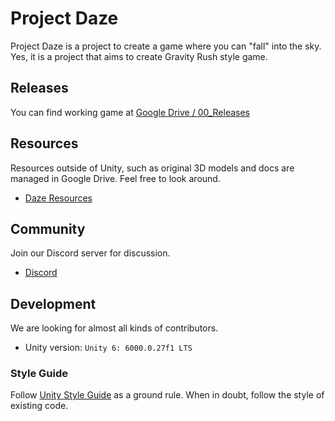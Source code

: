 # Project Daze

Project Daze is a project to create a game where you can "fall" into the sky. Yes, it is a project that aims to create Gravity Rush style game.

## Releases

You can find working game at [Google Drive / 00_Releases](https://drive.google.com/drive/u/0/folders/1SjECReoItrVSKB5FSF9JmaRexuQSGP_a)

## Resources

Resources outside of Unity, such as original 3D models and docs are managed in Google Drive. Feel free to look around.

- [Daze Resources](https://drive.google.com/drive/u/0/folders/1NlfMfVP_dxigVfg13az3Z_UdvHxHHx0s)

## Community

Join our Discord server for discussion.

- [Discord](https://discord.gg/JCxmCbFdr2)

## Development

We are looking for almost all kinds of contributors.

- Unity version: `Unity 6: 6000.0.27f1 LTS`

### Style Guide

Follow [Unity Style Guide](https://github.com/justinwasilenko/Unity-Style-Guide) as a ground rule. When in doubt, follow the style of existing code.
